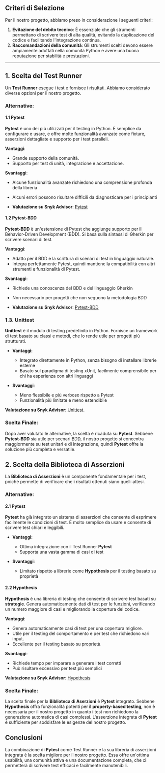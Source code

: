 ## Criteri di Selezione
Per il nostro progetto, abbiamo preso in considerazione i seguenti criteri:

1. **Evitazione del debito tecnico**: È essenziale che gli strumenti permettano di scrivere test di alta qualità, evitando la duplicazione del codice e facilitando l'integrazione continua.
2. **Raccomandazioni della comunità**: Gli strumenti scelti devono essere ampiamente adottati nella comunità Python e avere una buona reputazione per stabilità e prestazioni.

---

## 1. **Scelta del Test Runner**

Un **Test Runner** esegue i test e fornisce i risultati. Abbiamo considerato diverse opzioni per il nostro progetto.

### Alternative:

#### 1.1 **Pytest**
**Pytest** è uno dei più utilizzati per il testing in Python. È semplice da configurare e usare, e offre molte funzionalità avanzate come fixture, asserzioni dettagliate e supporto per i test paralleli.

**Vantaggi**:
  - Grande supporto della comunità.
  - Supporto per test di unità, integrazione e accettazione.

**Svantaggi**:
  - Alcune funzionalità avanzate richiedono una comprensione profonda della libreria
  - Alcuni errori possono risultare difficili da diagnosticare per i principianti

- **Valutazione su Snyk Advisor**: [Pytest](https://snyk.io/advisor/python/pytest) 

#### 1.2 **Pytest-BDD**
**Pytest-BDD** è un'estensione di Pytest che aggiunge supporto per il Behavior-Driven Development (BDD). Si basa sulla sintassi di Gherkin per scrivere scenari di test.

**Vantaggi**:
  - Adatto per il BDD e la scrittura di scenari di test in linguaggio naturale.
  - Integra perfettamente Pytest, quindi mantiene la compatibilità con altri strumenti e funzionalità di Pytest.

**Svantaggi**:
  - Richiede una conoscenza del BDD e del linguaggio Gherkin
  - Non necessario per progetti che non seguono la metodologia BDD

- **Valutazione su Snyk Advisor**: [Pytest-BDD](https://snyk.io/advisor/python/pytest-bdd)

### 1.3. **Unittest**
**Unittest** è il modulo di testing predefinito in Python. Fornisce un framework di test basato su classi e metodi, che lo rende utile per progetti più strutturati.

- **Vantaggi**:
  - Integrato direttamente in Python, senza bisogno di installare librerie esterne
  - Basato sul paradigma di testing xUnit, facilmente comprensibile per chi ha esperienza con altri linguaggi

- **Svantaggi**:
  - Meno flessibile e più verboso rispetto a Pytest
  - Funzionalità più limitate e meno estendibile
    
**Valutazione su Snyk Advisor**: [Unittest](https://snyk.io/advisor/python/unittest).

### Scelta Finale:
Dopo aver valutato le alternative, la scelta è ricaduta su **Pytest**. Sebbene **Pytest-BDD** sia utile per scenari BDD, il nostro progetto si concentra maggiormente su test unitari e di integrazione, quindi **Pytest** offre la soluzione più completa e versatile.

## 2. **Scelta della Biblioteca di Asserzioni**

La **Biblioteca di Asserzioni** è un componente fondamentale per i test, poiché permette di verificare che i risultati ottenuti siano quelli attesi.

### Alternative:

#### 2.1 **Pytest**
**Pytest** ha già integrato un sistema di asserzioni che consente di esprimere facilmente le condizioni di test. È molto semplice da usare e consente di scrivere test chiari e leggibili.

- **Vantaggi**:
  - Ottima integrazione con il Test Runner **Pytest**
  - Supporta una vasta gamma di casi di test

- **Svantaggi**:
  - Limitato rispetto a librerie come **Hypothesis** per il testing basato su proprietà

#### 2.2 **Hypothesis**
**Hypothesis** è una libreria di testing che consente di scrivere test basati su **strategie**. Genera automaticamente dati di test per le funzioni, verificando un numero maggiore di casi e migliorando la copertura del codice.

**Vantaggi**:
  - Genera automaticamente casi di test per una copertura migliore.
  - Utile per il testing del comportamento e per test che richiedono vari input.
  - Eccellente per il testing basato su proprietà.

**Svantaggi**:
  - Richiede tempo per imparare a generare i test corretti
  - Può risultare eccessivo per test più semplici

**Valutazione su Snyk Advisor**: [Hypothesis](https://snyk.io/advisor/python/hypothesis#readme)

### Scelta Finale:
La scelta finale per la **Biblioteca di Aserzioni** è **Pytest** integrato. Sebbene **Hypothesis** offra funzionalità potenti per il **property-based testing**, non è necessaria per il nostro progetto in quanto i test non richiedono la generazione automatica di casi complessi. L'asserzione integrata di **Pytest** è sufficiente per soddisfare le esigenze del nostro progetto.

## Conclusioni
La combinazione di **Pytest** come Test Runner e la sua libreria di asserzioni integrata è la scelta migliore per il nostro progetto. Essa offre un'ottima usabilità, una comunità attiva e una documentazione completa, che ci permetterà di scrivere test efficaci e facilmente manutenibili.
